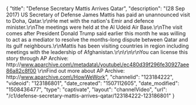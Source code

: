 {
    "title": "Defense Secretary Mattis Arrives Qatar",
    "description": "(28 Sep 2017) US Secretary of Defense James Mattis has paid an unannounced visit to Doha, Qatar.\r\nHe met with the nation's Emir and defence minister.\r\nThe meetings were held at the Al Udeid Air Base.\r\nThe visit comes after President Donald Trump said earlier this month he was willing to act as a mediator to resolve the months-long dispute between Qatar and its gulf neighbours.\r\nMattis has been visiting countries in region including meetings with the leadership of Afghanistan.\r\n\r\n\r\nYou can license this story through AP Archive: http:\/\/www.aparchive.com\/metadata\/youtube\/ec480d39f296fe30927aee86a82c8f00 \r\nFind out more about AP Archive: http:\/\/www.aparchive.com\/HowWeWork",
    "channelid": "123184222",
    "videoid": "123186801",
    "date_created": "1507112605",
    "date_modified": "1508436477",
    "type": "captivate",
    "layout": "channelVideo",
    "url": "\/c1\/defense-secretary-mattis-arrives-qatar\/123184222-123186801"
}